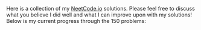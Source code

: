 Here is a collection of my <a href = "https://neetcode.io">NeetCode.io</a> solutions. Please feel free to discuss what you believe I did well and what I can improve upon with my solutions! Below is my current progress through the 150 problems:

